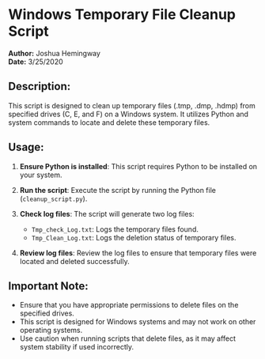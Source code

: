 # Windows Temporary File Cleanup Script

**Author:** Joshua Hemingway  
**Date:** 3/25/2020  

## Description:

This script is designed to clean up temporary files (.tmp, .dmp, .hdmp) from specified drives (C, E, and F) on a Windows system. It utilizes Python and system commands to locate and delete these temporary files.

## Usage:

1. **Ensure Python is installed**: This script requires Python to be installed on your system.

2. **Run the script**: Execute the script by running the Python file (`cleanup_script.py`).

3. **Check log files**: The script will generate two log files:
    - `Tmp_check_Log.txt`: Logs the temporary files found.
    - `Tmp_Clean_Log.txt`: Logs the deletion status of temporary files.

4. **Review log files**: Review the log files to ensure that temporary files were located and deleted successfully.

## Important Note:
- Ensure that you have appropriate permissions to delete files on the specified drives.
- This script is designed for Windows systems and may not work on other operating systems.
- Use caution when running scripts that delete files, as it may affect system stability if used incorrectly.
